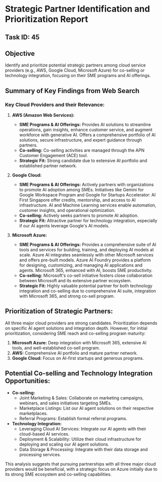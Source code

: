# Strategic Partner Identification and Prioritization Report

## Task ID: 45

## Objective
Identify and prioritize potential strategic partners among cloud service providers (e.g., AWS, Google Cloud, Microsoft Azure) for co-selling or technology integration, focusing on their SME programs and AI offerings.

## Summary of Key Findings from Web Search

### Key Cloud Providers and their Relevance:

1.  **AWS (Amazon Web Services):**
    *   **SME Programs & AI Offerings:** Provides AI solutions to streamline operations, gain insights, enhance customer service, and augment workforce with generative AI. Offers a comprehensive portfolio of AI solutions, secure infrastructure, and expert guidance through partners.
    *   **Co-selling:** Co-selling activities are managed through the APN Customer Engagement (ACE) tool.
    *   **Strategic Fit:** Strong candidate due to extensive AI portfolio and established partner network.

2.  **Google Cloud:**
    *   **SME Programs & AI Offerings:** Actively partners with organizations to promote AI adoption among SMEs. Initiatives like Gemini for Google Workspace Program and Google for Startups Accelerator: AI First Singapore offer credits, mentorship, and access to AI infrastructure. AI and Machine Learning services enable automation, customer insights, and operational optimization.
    *   **Co-selling:** Actively seeks partners to promote AI adoption.
    *   **Strategic Fit:** Attractive partner for technology integration, especially if our AI agents leverage Google's AI models.

3.  **Microsoft Azure:**
    *   **SME Programs & AI Offerings:** Provides a comprehensive suite of AI tools and services for building, training, and deploying AI models at scale. Azure AI integrates seamlessly with other Microsoft services and offers pre-built models. Azure AI Foundry provides a platform for designing, customizing, and managing AI applications and agents. Microsoft 365, enhanced with AI, boosts SME productivity.
    *   **Co-selling:** Microsoft's co-sell initiative fosters close collaboration between Microsoft and its extensive partner ecosystem.
    *   **Strategic Fit:** Highly valuable potential partner for both technology integration and co-selling due to comprehensive AI suite, integration with Microsoft 365, and strong co-sell program.

## Prioritization of Strategic Partners:

All three major cloud providers are strong candidates. Prioritization depends on specific AI agent solutions and integration depth. However, for initial prioritization, considering SME reach and co-selling program maturity:

1.  **Microsoft Azure:** Deep integration with Microsoft 365, extensive AI tools, and well-established co-sell program.
2.  **AWS:** Comprehensive AI portfolio and mature partner network.
3.  **Google Cloud:** Focus on AI-first startups and generous programs.

## Potential Co-selling and Technology Integration Opportunities:

*   **Co-selling:**
    *   Joint Marketing & Sales: Collaborate on marketing campaigns, webinars, and sales initiatives targeting SMEs.
    *   Marketplace Listings: List our AI agent solutions on their respective marketplaces.
    *   Referral Programs: Establish formal referral programs.
*   **Technology Integration:**
    *   Leveraging Cloud AI Services: Integrate our AI agents with their cloud-based AI services.
    *   Deployment & Scalability: Utilize their cloud infrastructure for deploying and scaling our AI agent solutions.
    *   Data Storage & Processing: Integrate with their data storage and processing services.

This analysis suggests that pursuing partnerships with all three major cloud providers would be beneficial, with a strategic focus on Azure initially due to its strong SME ecosystem and co-selling capabilities.
